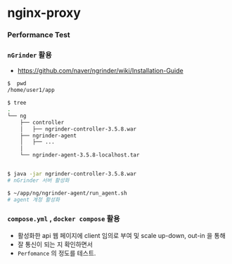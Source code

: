 # nginx-proxy

### Performance Test

### `nGrinder` 활용

- https://github.com/naver/ngrinder/wiki/Installation-Guide

```bash
$  pwd
/home/user1/app

$ tree
.
└── ng
    ├── controller
    │   ├── ngrinder-controller-3.5.8.war
    ├── ngrinder-agent
    │   ├── ...
    │   
    └── ngrinder-agent-3.5.8-localhost.tar


$ java -jar ngrinder-controller-3.5.8.war
# nGrinder 서버 활성화

$ ~/app/ng/ngrinder-agent/run_agent.sh
# agent 계정 활성화

```

### `compose.yml` , `docker compose` 활용

- 활성화한 api 웹 페이지에 client 임의로 부여 및 scale up-down, out-in 을 통해
- 잘 통신이 되는 지 확인하면서
- `Perfomance` 의 정도를 테스트.